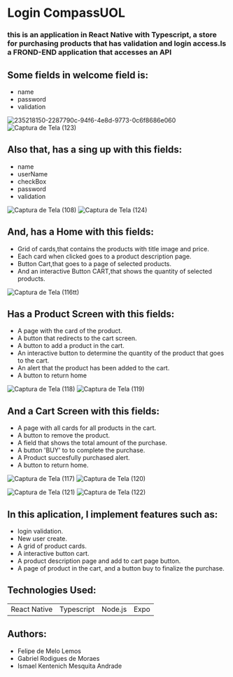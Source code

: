 # Login CompassUOL
### this is an application in React Native with Typescript, a store for purchasing products that has validation and login access.Is a FROND-END application that accesses an API


## Some fields in welcome field is:

+ name 
+ password
+ validation

![235218150-2287790c-94f6-4e8d-9773-0c6f8686e060](https://github.com/GabrielMoraeswolf/SuperCars_site/assets/58598993/ed14c9e5-e0f0-4078-b932-3649a522e245)
![Captura de Tela (123)](https://github.com/GabrielMoraeswolf/SuperCars_site/assets/58598993/b1128249-a893-4c5f-8001-c4b5702810f4)
## Also that, has a sing up with this fields:

+ name
+ userName
+ checkBox
+ password
+ validation

![Captura de Tela (108)](https://user-images.githubusercontent.com/58598993/235218390-86b8e753-59d3-4297-847e-023b43bb5afd.png)
![Captura de Tela (124)](https://github.com/GabrielMoraeswolf/SuperCars_site/assets/58598993/0dded82b-f9a9-47b6-810a-700bd601537a)

## And, has a Home with this fields:

+ Grid of cards,that contains the products with title image and price.
+ Each card when clicked goes to a product description page.
+ Button Cart,that goes to a page of selected products.
+ And an interactive Button CART,that shows the quantity of selected products.

![Captura de Tela (116tt)](https://github.com/GabrielMoraeswolf/SuperCars_site/assets/58598993/e5eb22cb-fa8e-49fa-9bba-2e7a45d135ba)
## Has a Product Screen with this fields:

+ A page with the card of the product.
+ A button that redirects to the cart screen.
+ A button to add a product in the cart.
+ An interactive button to determine the quantity of the product that goes to the cart.
+ An alert that the product has been added to the cart.
+ A button to return home

![Captura de Tela (118)](https://github.com/GabrielMoraeswolf/BFS/assets/58598993/e32ed8c5-c12f-4d0b-b6d2-9e3b44a640cd)
![Captura de Tela (119)](https://github.com/GabrielMoraeswolf/SuperCars_site/assets/58598993/3a61c861-f39c-4338-b019-f5036dc01d4f)

## And a Cart Screen with this fields:

+ A page with all cards for all products in the cart.
+ A button to remove the product.
+ A field that shows the total amount of the purchase.
+ A button 'BUY' to to complete the purchase.
+ A Product succesfully purchased alert.
+ A button to return home.


![Captura de Tela (117)](https://github.com/GabrielMoraeswolf/SuperCars_site/assets/58598993/eb04be5d-58c1-4782-89cf-34a35aa1c401)
![Captura de Tela (120)](https://github.com/GabrielMoraeswolf/SuperCars_site/assets/58598993/ce443755-7bef-4a59-b800-178fc62c0597)

![Captura de Tela (121)](https://github.com/GabrielMoraeswolf/SuperCars_site/assets/58598993/ac512e05-e6f1-465c-a0e4-3adfd0ee9e15)
![Captura de Tela (122)](https://github.com/GabrielMoraeswolf/SuperCars_site/assets/58598993/5a61fdd8-1e7c-439f-a4f8-85de24d94ee2)
## In this aplication, I implement  features such as:

* login validation.
* New user create.
* A grid of product cards.
* A interactive button cart.
* A product description page and add to cart page button.
* A page of product in the cart, and a button buy to finalize the purchase.


## Technologies Used:

<table>
  <tr>
    <td>React Native</td>
    <td>Typescript</td>
    <td>Node.js</td>
    <td>Expo</td>
  </tr>
</table>


## Authors:
* Felipe de Melo Lemos
* Gabriel Rodigues de Moraes
* Ismael Kentenich Mesquita Andrade
